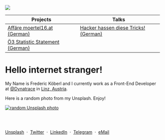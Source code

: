 <div id="content-start"></div>

<img src="https://assets.codepen.io/197832/Artboard.svg?=yolo" />

| Projects | Talks |  
|-|-|
| [Affäre moertel16.at (German)](https://github.com/internetztube/internetztube/blob/master/projects/moertel16-at.md) | [Hacker hassen diese Tricks! (German)](https://github.com/internetztube/internetztube/blob/master/talks/hacker-hassen-diese-tricks.md) | 
[Ö3 Statistic Statement (German)](https://github.com/internetztube/internetztube/blob/master/projects/oe3-statistics.md) |



# Hello internet stranger!


My Name is Frederic Köberl and I currently work as a Front-End Developer at [@Dynatrace](https://github.com/Dynatrace) in [Linz, Austria](https://www.google.com/maps/place/Linz/).


Here is a random photo from my Unsplash. Enjoy!

<a href="https://unsplash.com/internetztube" target="_blank">
<img src="https://source.unsplash.com/user/internetztube" alt="random Unsplash photo" />
</a>

<br /><br />

[Unsplash](https://unsplash.com/@internetztube)
&nbsp;·&nbsp;
[Twitter](https://twitter.com/internetztube)
&nbsp;·&nbsp;
[LinkedIn](https://linkedin.com/in/koeberl)
&nbsp;·&nbsp;
[Telegram](https://telegram.me/internetztube)
&nbsp;·&nbsp;
[eMail](mailto:please-no-spam--thanks@frederickoeberl.com)
